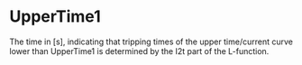 UpperTime1
==========

The time in [s], indicating that tripping times of the upper time/current curve lower than UpperTime1 is determined by the I2t part of the L-function.
